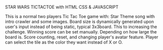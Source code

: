 STAR WARS TICTACTOE with HTML CSS & JAVASCRIPT

This is a normal two players Tic Tac Toe game with: Star Theme song with intro crawler and some images.  Board size is dynamically generated upon user's input instead of being static, typical 3x3board. This to increasing the challenge. Winning score can be set manually. Depending on how large the board is. Score counting, reset, and changing player's avatar feature. Player can select the tile as the color they want instead of X or O.